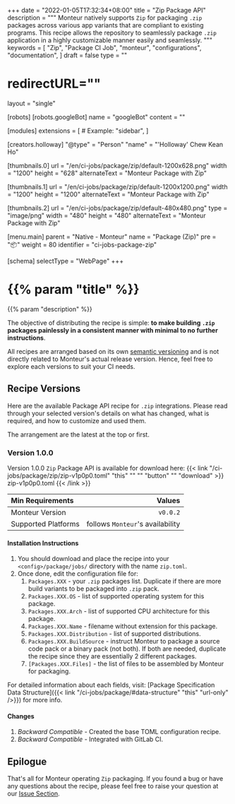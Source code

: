 +++
date = "2022-01-05T17:32:34+08:00"
title = "Zip Package API"
description = """
Monteur natively supports `Zip` for packaging `.zip` packages across various
app variants that are compliant to existing programs. This recipe allows the
repository to seamlessly package `.zip` application in a highly customizable
manner easily and seamlessly.
"""
keywords = [
	"Zip",
	"Package CI Job",
	"monteur",
	"configurations",
	"documentation",
]
draft = false
type = ""
# redirectURL=""
layout = "single"


[robots]
[robots.googleBot]
name = "googleBot"
content = ""


[modules]
extensions = [
	# Example: "sidebar",
]


[creators.holloway]
"@type" = "Person"
"name" = "'Holloway' Chew Kean Ho"


[thumbnails.0]
url = "/en/ci-jobs/package/zip/default-1200x628.png"
width = "1200"
height = "628"
alternateText = "Monteur Package with Zip"

[thumbnails.1]
url = "/en/ci-jobs/package/zip/default-1200x1200.png"
width = "1200"
height = "1200"
alternateText = "Monteur Package with Zip"

[thumbnails.2]
url = "/en/ci-jobs/package/zip/default-480x480.png"
type = "image/png"
width = "480"
height = "480"
alternateText = "Monteur Package with Zip"


[menu.main]
parent = "Native - Monteur"
name = "Package (Zip)"
pre = "📦"
weight = 80
identifier = "ci-jobs-package-zip"


[schema]
selectType = "WebPage"
+++

# {{% param "title" %}}
{{% param "description" %}}

The objective of distributing the recipe is simple: **to make building `.zip`
packages painlessly in a consistent manner with minimal to no further
instructions**.

All recipes are arranged based on its own
[semantic versioning](https://semver.org/) and is not directly related to
Monteur's actual release version. Hence, feel free to explore each versions
to suit your CI needs.




## Recipe Versions
Here are the available Package API recipe for `.zip` integrations. Please read
through your selected version's details on what has changed, what is required,
and how to customize and used them.

The arrangement are the latest at the top or first.




### Version 1.0.0
Version 1.0.0 `Zip` Package API is available for download here:
{{< link "/ci-jobs/package/zip/zip-v1p0p0.toml" "this" "" "" "button"
	"" "download" >}}
zip-v1p0p0.toml
{{< /link >}}

| Min Requirements     | Values                           |
|:---------------------|---------------------------------:|
| Monteur Version      | `v0.0.2`                         |
| Supported Platforms  | follows `Monteur`'s availability |


#### Installation Instructions
1. You should download and place the recipe into your
   `<config>/package/jobs/` directory with the name `zip.toml`.
2. Once done, edit the configuration file for:
   1. `Packages.XXX` - your `.zip` packages list. Duplicate if there are more
      build variants to be packaged into `.zip` pack.
   2. `Packages.XXX.OS` - list of supported operating system for this package.
   3. `Packages.XXX.Arch` - list of supported CPU architecture for this package.
   4. `Packages.XXX.Name` - filename without extension for this package.
   5. `Packages.XXX.Distribution` - list of supported distributions.
   11. `Packages.XXX.BuildSource` - instruct Monteur to package a source code
       pack or a binary pack (not both). If both are needed, duplicate
       the recipe since they are essentially 2 different packages.
   12. `[Packages.XXX.Files]` - the list of files to be assembled by Monteur
       for packaging.

For detailed information about each fields, visit:
[Package Specification Data Structure]({{< link
"/ci-jobs/package/#data-structure" "this" "url-only" />}}) for more info.


#### Changes
1. *Backward Compatible* - Created the base TOML configuration recipe.
2. *Backward Compatible* - Integrated with GitLab CI.




## Epilogue
That's all for Monteur operating `Zip` packaging. If you found a bug or have
any questions about the recipe, please feel free to raise your question at our
[Issue Section](https://gitlab.com/zoralab/monteur/-/issues).
